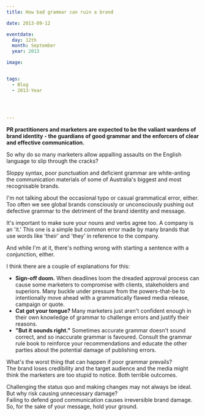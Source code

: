 ```yaml
---
title: How bad grammar can ruin a brand

date: 2013-09-12

eventdate:
  day: 12th
  month: September
  year: 2013

image: 


tags:
  - Blog
  - 2013-Year




---
```

<p><strong>PR practitioners and marketers are expected to be the valiant wardens of brand identity - the guardians of good grammar and the enforcers of clear and effective communication.</strong></p>
<p>So why do so many marketers allow appalling assaults on the English language to slip through the cracks?</p>
<p>Sloppy syntax, poor punctuation and deficient grammar are white-anting the communication materials of some of Australia's biggest and most recognisable brands.</p>
<p>I'm not talking about the occasional typo or casual grammatical error, either. Too often we see global brands consciously or unconsciously pushing out defective grammar to the detriment of the brand identity and message.</p>
<p>It's important to make sure your nouns and verbs agree too. A company is an 'it.' This one is a simple but common error made by many brands that use words like 'their' and 'they' in reference to the company.</p>
<p>And while I'm at it, there's nothing wrong with starting a sentence with a conjunction, either.</p>
<p>I think there are a couple of explanations for this:</p>
<div class="libox">
<ul class="square">
<li><strong>Sign-off doom.</strong> When deadlines loom the dreaded approval process can cause some marketers to compromise with clients, stakeholders and superiors. Many buckle under pressure from the powers-that-be to intentionally move ahead with a grammatically flawed media release, campaign or quote.</li>
<li><strong>Cat got your tongue? </strong>Many marketers just aren't confident enough in their own knowledge of grammar to challenge errors and justify their reasons.</li>
<li><strong>"But it sounds right."</strong> Sometimes accurate grammar doesn't sound correct, and so inaccurate grammar is favoured. Consult the grammar rule book to reinforce your recommendations and educate the other parties about the potential damage of publishing errors.</li>
</ul>
</div>
<p>What's the worst thing that can happen if poor grammar prevails?<br /> The brand loses credibility and the target audience and the media might think the marketers are too stupid to notice. Both terrible outcomes.</p>
<p>Challenging the status quo and making changes may not always be ideal. But why risk causing unnecessary damage?<br /> Failing to defend good communication causes irreversible brand damage. So, for the sake of your message, hold your ground.</p>